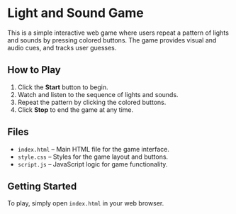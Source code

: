 # Light and Sound Game

This is a simple interactive web game where users repeat a pattern of lights and sounds by pressing colored buttons. The game provides visual and audio cues, and tracks user guesses.

## How to Play

1. Click the **Start** button to begin.
2. Watch and listen to the sequence of lights and sounds.
3. Repeat the pattern by clicking the colored buttons.
4. Click **Stop** to end the game at any time.

## Files

- `index.html` – Main HTML file for the game interface.
- `style.css` – Styles for the game layout and buttons.
- `script.js` – JavaScript logic for game functionality.

## Getting Started

To play, simply open `index.html` in your web browser.
